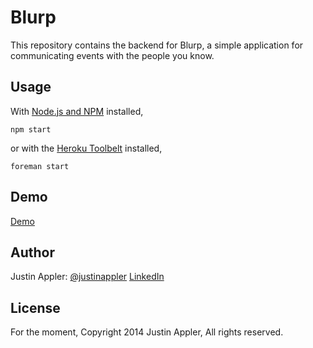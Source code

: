 Blurp
=====================================
This repository contains the backend for Blurp, a
simple application for communicating events with
the people you know.

## Usage
With [Node.js and NPM][nodejs] installed,
```
npm start
```
or with the [Heroku Toolbelt][heroku] installed,
```
foreman start
```

## Demo
[Demo][demo]

## Author
Justin Appler: [@justinappler][twitter] [LinkedIn][linkedin]

## License
For the moment, Copyright 2014 Justin Appler, All rights reserved.

[linkedin]: http://www.linkedin.com/in/justinappler
[demo]: https://blurp.herokuapp.com/
[twitter]: http://twitter.com/justinappler
[mit]: http://www.opensource.org/licenses/mit-license.php
[nodejs]: http://nodejs.org/
[heroku]: https://www.heroku.com
